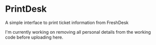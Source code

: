 # PrintDesk
A simple interface to print ticket information from FreshDesk

I'm currently working on removing all personal details from the working code before uploading here.
